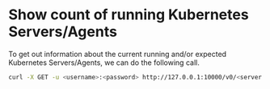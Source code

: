 # Show count of running Kubernetes Servers/Agents

To get out information about the current running and/or expected Kubernetes Servers/Agents, we can do
the following call.

```bash
curl -X GET -u <username>:<password> http://127.0.0.1:10000/v0/<server|agent>/scale
```
